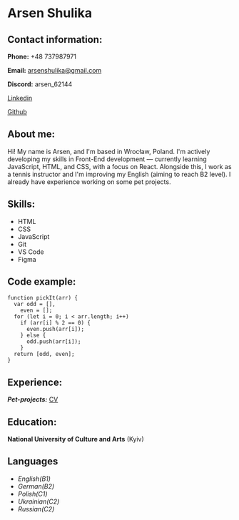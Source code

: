 # Arsen Shulika

## Contact information:

**Phone:** +48 737987971

**Email:** arsenshulika@gmail.com

**Discord:** arsen_62144

[Linkedin](https://www.linkedin.com/feed/)

[Github](https://github.com/ArsenShulika)

## About me:

Hi! My name is Arsen, and I'm based in Wrocław, Poland.
I'm actively developing my skills in Front-End development — currently learning JavaScript, HTML, and CSS, with a focus on React. Alongside this, I work as a tennis instructor and I'm improving my English (aiming to reach B2 level). I already have experience working on some pet projects.

## Skills:

- HTML
- CSS
- JavaScript
- Git
- VS Code
- Figma

## Code example:

```
function pickIt(arr) {
  var odd = [],
    even = [];
  for (let i = 0; i < arr.length; i++)
    if (arr[i] % 2 == 0) {
      even.push(arr[i]);
    } else {
      odd.push(arr[i]);
    }
  return [odd, even];
}
```

## Experience:

**_Pet-projects:_** [CV](https://ArsenShulika.github.io/rsschool-cv/cv)

## Education:

**National University of Culture and Arts** (Kyiv)

## Languages

- _English(B1)_
- _German(B2)_
- _Polish(C1)_
- _Ukrainian(C2)_
- _Russian(C2)_
